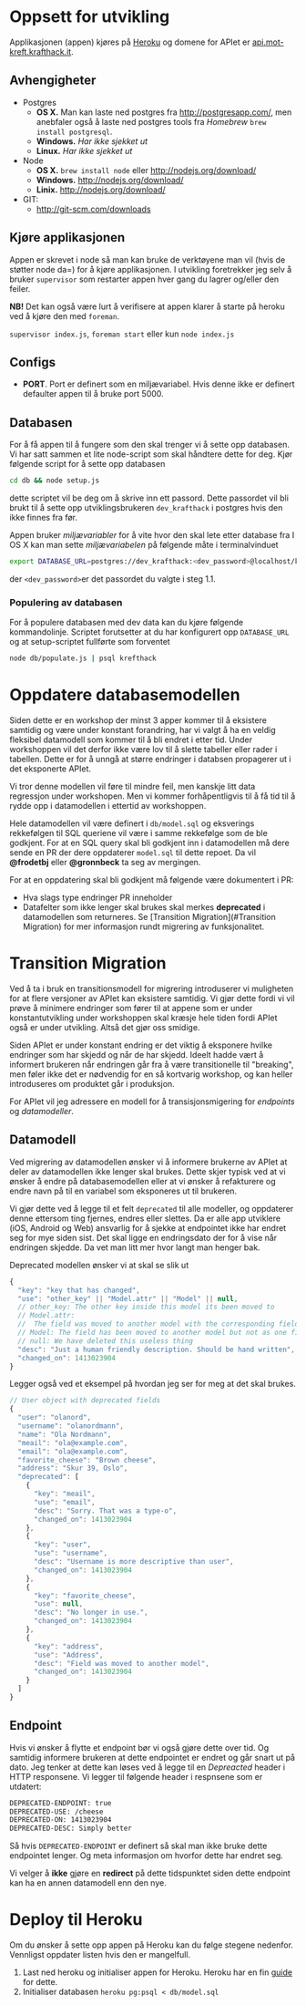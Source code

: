 # Oppsett for utvikling
Applikasjonen (appen) kjøres på [Heroku](https://www.heroku.com/) og domene for
APIet er [api.mot-kreft.krafthack.it](http://api.mot-kreft.krafthack.it).

## Avhengigheter
* Postgres
  * **OS X.** Man kan laste ned postgres fra http://postgresapp.com/, men anebfaler
  også å laste ned postgres tools fra *Homebrew* ``brew install postgresql``.
  * **Windows.** *Har ikke sjekket ut*
  * **Linux.** *Har ikke sjekket ut*
* Node
  * **OS X.** ``brew install node`` eller http://nodejs.org/download/
  * **Windows.** http://nodejs.org/download/
  * **Linix.** http://nodejs.org/download/
* GIT:
  * http://git-scm.com/downloads

## Kjøre applikasjonen
Appen er skrevet i node så man kan bruke de verktøyene man vil
(hvis de støtter node da=) for å kjøre applikasjonen. I utvikling foretrekker
jeg selv å bruker ``supervisor`` som restarter appen hver gang du lagrer og/eller
den feiler.

**NB!** Det kan også være lurt å verifisere at appen klarer å starte på heroku ved å
kjøre den med ``foreman``.

``supervisor index.js``, ``foreman start`` eller kun ``node index.js``

## Configs
* **PORT**. Port er definert som en miljævariabel. Hvis denne ikke er definert
defaulter appen til å bruke port 5000.

## Databasen
For å få appen til å fungere som den skal trenger vi å sette opp databasen.
Vi har satt sammen et lite node-script som skal håndtere dette for deg.
Kjør følgende script for å sette opp databasen

```sh
cd db && node setup.js
```
dette scriptet vil be deg om å skrive inn ett passord. Dette passordet vil bli
brukt til å sette opp utviklingsbrukeren ``dev_krafthack`` i postgres hvis den
ikke finnes fra før.

Appen bruker *miljævariabler* for å vite hvor den skal lete etter database fra
 I OS X kan man sette *miljævariabelen* på følgende måte i terminalvinduet
 ```sh
 export DATABASE_URL=postgres://dev_krafthack:<dev_password>@localhost/krefthack
 ```
 der ``<dev_password>``er det passordet du valgte i steg 1.1.

### Populering av databasen
For å populere databasen med dev data kan du kjøre følgende kommandolinje.
Scriptet forutsetter at du har konfigurert opp ``DATABASE_URL`` og at
setup-scriptet fullførte som forventet

```sh
node db/populate.js | psql krefthack
```

# Oppdatere databasemodellen
Siden dette er en workshop der minst 3 apper kommer til å eksistere samtidig og
være under konstant forandring, har vi valgt å ha en veldig fleksibel datamodell
som kommer til å bli endret i etter tid. Under workshoppen vil det derfor ikke
være lov til å slette tabeller eller rader i tabellen. Dette er for å unngå at
større endringer i databsen propagerer ut i det eksponerte APIet.

Vi tror denne modellen vil føre til mindre feil, men kanskje litt
data regressjon under workshopen. Men vi kommer forhåpentligvis til å få tid til
å rydde opp i datamodellen i ettertid av workshoppen.

Hele datamodellen vil være definert i ``db/model.sql`` og eksverings rekkefølgen
til SQL queriene vil være i samme rekkefølge som de ble godkjent. For at en
SQL query skal bli godkjent inn i datamodellen må dere sende en PR der dere
oppdaterer ``model.sql`` til dette repoet. Da vil **@frodetbj** eller
**@gronnbeck** ta seg av mergingen.

For at en oppdatering skal bli godkjent må følgende være dokumentert i PR:
* Hva slags type endringer PR inneholder
* Datafelter som ikke lenger skal brukes skal merkes **deprecated** i
datamodellen som returneres. Se [Transition Migration](#Transition Migration)
for mer informasjon rundt migrering av funksjonalitet.

# Transition Migration
Ved å ta i bruk en transitionsmodell for migrering introduserer vi muligheten
for at flere versjoner av APIet kan eksistere samtidig. Vi gjør dette fordi vi
vil prøve å minimere endringer som fører til at appene som er under
konstantutvikling under workshoppen skal kræsje hele tiden fordi APIet også
er under utvikling. Altså det gjør oss smidige.

Siden APIet er under konstant endring er det viktig å eksponere hvilke endringer
som har skjedd og når de har skjedd. Ideelt hadde vært å informert brukeren når
endringen går fra å være transitionelle til "breaking", men føler ikke det er
nødvendig for en så kortvarig workshop, og kan heller introduseres om produktet
går i produksjon.

For APIet vil jeg adressere en modell for å transisjonsmigering for *endpoints*
og *datamodeller*.

## Datamodell
Ved migrering av datamodellen ønsker vi å informere brukerne av APIet at deler
av datamodellen ikke lenger skal brukes. Dette skjer typisk ved at vi ønsker å
endre på databasemodellen eller at vi ønsker å refakturere og endre navn på til
en variabel som eksponeres ut til brukeren.

Vi gjør dette ved å legge til et felt ``deprecated`` til alle
modeller, og oppdaterer denne ettersom ting fjernes, endres eller slettes.
Da er alle app utviklere (iOS, Android og Web) ansvarlig for å sjekke at endpointet
ikke har endret seg for mye siden sist. Det skal ligge en endringsdato der
for å vise når endringen skjedde. Da vet man litt mer hvor langt man henger bak.

Deprecated modellen ønsker vi at skal se slik ut
```js
{
  "key": "key that has changed",
  "use": "other_key" || "Model.attr" || "Model" || null,
  // other_key: The other key inside this model its been moved to
  // Model.attr:
  //  The field was moved to another model with the corresponding field
  // Model: The field has been moved to another model but not as one field
  // null: We have deleted this useless thing
  "desc": "Just a human friendly description. Should be hand written",
  "changed_on": 1413023904
}
```

Legger også ved et eksempel på hvordan jeg ser for meg at det skal brukes.

```js
// User object with deprecated fields
{
  "user": "olanord",
  "username": "olanordmann",
  "name": "Ola Nordmann",
  "meail": "ola@example.com",
  "email": "ola@example.com",
  "favorite_cheese": "Brown cheese",
  "address": "Skur 39, Oslo",
  "deprecated": [
    {
      "key": "meail",
      "use": "email",
      "desc": "Sorry. That was a type-o",
      "changed_on": 1413023904
    },
    {
      "key": "user",
      "use": "username",
      "desc": "Username is more descriptive than user",
      "changed_on": 1413023904
    },
    {
      "key": "favorite_cheese",
      "use": null,
      "desc": "No longer in use.",
      "changed_on": 1413023904
    },
    {
      "key": "address",
      "use": "Address",
      "desc": "Field was moved to another model",
      "changed_on": 1413023904
    }
  ]
}
```

## Endpoint
Hvis vi ønsker å flytte et endpoint bør vi også gjøre dette over tid. Og samtidig
informere brukeren at dette endpointet er endret og går snart ut på dato.
Jeg tenker at dette kan løses ved å legge til en *Depreacted* header i
HTTP responsene. Vi legger til følgende header i respnsene som er utdatert:

```txt
DEPRECATED-ENDPOINT: true
DEPRECATED-USE: /cheese
DEPRECATED-ON: 1413023904
DEPRECATED-DESC: Simply better
```

Så hvis ``DEPRECATED-ENDPOINT`` er definert så skal man ikke bruke
dette endpointet lenger. Og meta informasjon om hvorfor dette har endret seg.

Vi velger å **ikke** gjøre en **redirect** på dette tidspunktet siden dette
endpoint kan ha en annen datamodell enn den nye.


# Deploy til Heroku
Om du ønsker å sette opp appen på Heroku kan du følge stegene nedenfor.
Vennligst oppdater listen hvis den er mangelfull.

 1. Last ned heroku og initialiser appen for Heroku. Heroku har en fin
 [guide](https://devcenter.heroku.com/articles/getting-started-with-nodejs#deploy-the-app)
 for dette.
 2. Initialiser databasen ``heroku pg:psql < db/model.sql``
